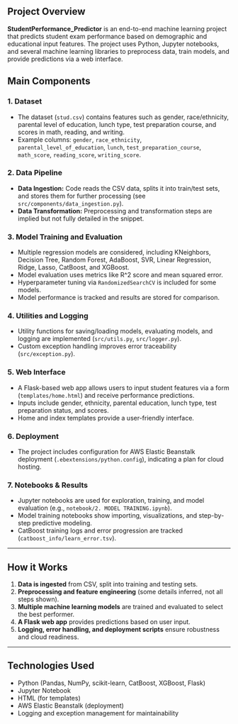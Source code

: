 ## Project Overview

**StudentPerformance_Predictor** is an end-to-end machine learning project that predicts student exam performance based on demographic and educational input features. The project uses Python, Jupyter notebooks, and several machine learning libraries to preprocess data, train models, and provide predictions via a web interface.

## Main Components

### 1. Dataset
- The dataset (`stud.csv`) contains features such as gender, race/ethnicity, parental level of education, lunch type, test preparation course, and scores in math, reading, and writing.
- Example columns: `gender`, `race_ethnicity`, `parental_level_of_education`, `lunch`, `test_preparation_course`, `math_score`, `reading_score`, `writing_score`.

### 2. Data Pipeline
- **Data Ingestion:** Code reads the CSV data, splits it into train/test sets, and stores them for further processing (see `src/components/data_ingestion.py`).
- **Data Transformation:** Preprocessing and transformation steps are implied but not fully detailed in the snippet.

### 3. Model Training and Evaluation
- Multiple regression models are considered, including KNeighbors, Decision Tree, Random Forest, AdaBoost, SVR, Linear Regression, Ridge, Lasso, CatBoost, and XGBoost.
- Model evaluation uses metrics like R^2 score and mean squared error.
- Hyperparameter tuning via `RandomizedSearchCV` is included for some models.
- Model performance is tracked and results are stored for comparison.

### 4. Utilities and Logging
- Utility functions for saving/loading models, evaluating models, and logging are implemented (`src/utils.py`, `src/logger.py`).
- Custom exception handling improves error traceability (`src/exception.py`).

### 5. Web Interface
- A Flask-based web app allows users to input student features via a form (`templates/home.html`) and receive performance predictions.
- Inputs include gender, ethnicity, parental education, lunch type, test preparation status, and scores.
- Home and index templates provide a user-friendly interface.

### 6. Deployment
- The project includes configuration for AWS Elastic Beanstalk deployment (`.ebextensions/python.config`), indicating a plan for cloud hosting.

### 7. Notebooks & Results
- Jupyter notebooks are used for exploration, training, and model evaluation (e.g., `notebook/2. MODEL TRAINING.ipynb`).
- Model training notebooks show importing, visualizations, and step-by-step predictive modeling.
- CatBoost training logs and error progression are tracked (`catboost_info/learn_error.tsv`).

---

## How it Works

1. **Data is ingested** from CSV, split into training and testing sets.
2. **Preprocessing and feature engineering** (some details inferred, not all steps shown).
3. **Multiple machine learning models** are trained and evaluated to select the best performer.
4. **A Flask web app** provides predictions based on user input.
5. **Logging, error handling, and deployment scripts** ensure robustness and cloud readiness.

---

## Technologies Used

- Python (Pandas, NumPy, scikit-learn, CatBoost, XGBoost, Flask)
- Jupyter Notebook
- HTML (for templates)
- AWS Elastic Beanstalk (deployment)
- Logging and exception management for maintainability
